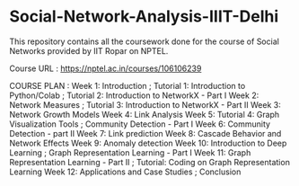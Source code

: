 # Social-Network-Analysis-IIIT-Delhi
This repository contains all the coursework done for the course of Social Networks provided by IIT Ropar on NPTEL.

Course URL : https://nptel.ac.in/courses/106106239

COURSE PLAN :
Week 1: Introduction ; Tutorial 1: Introduction to Python/Colab ; Tutorial 2: Introduction to NetworkX - Part I
Week 2: Network Measures ; Tutorial 3: Introduction to NetworkX - Part II
Week 3: Network Growth Models
Week 4: Link Analysis
Week 5: Tutorial 4: Graph Visualization Tools ; Community Detection - Part I
Week 6: Community Detection - part II
Week 7: Link prediction
Week 8: Cascade Behavior and Network Effects
Week 9: Anomaly detection
Week 10: Introduction to Deep Learning ; Graph Representation Learning - Part I
Week 11: Graph Representation Learning - Part II ; Tutorial: Coding on Graph Representation Learning
Week 12: Applications and Case Studies ; Conclusion
